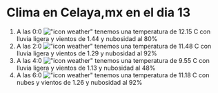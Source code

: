# Clima en Celaya,mx en el dia 13

1. A las 0:0 !["icon weather"](http://openweathermap.org/img/w/10n.png) tenemos una temperatura de 12.15 C con lluvia ligera y  vientos de 1.44 y nubosidad al 80%
1. A las 2:0 !["icon weather"](http://openweathermap.org/img/w/10n.png) tenemos una temperatura de 11.48 C con lluvia ligera y  vientos de 1.29 y nubosidad al 92%
1. A las 4:0 !["icon weather"](http://openweathermap.org/img/w/10n.png) tenemos una temperatura de 9.55 C con lluvia ligera y  vientos de 1.13 y nubosidad al 48%
1. A las 6:0 !["icon weather"](http://openweathermap.org/img/w/04n.png) tenemos una temperatura de 11.18 C con nubes y  vientos de 1.26 y nubosidad al 92%

